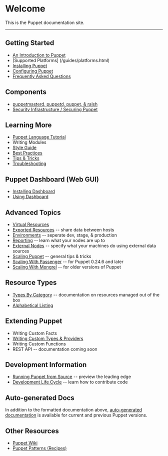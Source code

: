Welcome
=======

This is the Puppet documentation site. 

* * *


Getting Started
---------------

* [An Introduction to Puppet](/guides/introduction.html)
* [Supported Platforms] (/guides/platforms.html)
* [Installing Puppet](/guides/installation.html)
* [Configuring Puppet](/guides/configuring.html)
* [Frequently Asked Questions](/guides/faq.html)

Components
----------

* [puppetmasterd, puppetd, puppet, & ralsh](/guides/tools.html)
* [Security Infrastructure / Securing Puppet](/guides/security.html)

Learning More
-------------

* [Puppet Language Tutorial](/guides/language_tutorial.html)
* Writing Modules
* [Style Guide](/guides/style.html)
* [Best Practices](/guides/best_practices.html)
* [Tips & Tricks](/guides/techniques.html)
* [Troubleshooting](/guides/troubleshooting.html)

Puppet Dashboard (Web GUI)
--------------------------

* [Installing Dashboard](/guides/installing_dashboard.html)
* [Using Dashboard](/guides/using_dashboard.html)

Advanced Topics
---------------

* [Virtual Resources](/guides/virtual_resources.html)
* [Exported Resources](/guides/exported_resources.html) -- share data between hosts
* [Environments](/guides/environment.html) -- seperate dev, stage, & production
* [Reporting](/guides/reporting.html) -- learn what your nodes are up to
* [External Nodes](/guides/external_nodes.html) -- specify what your machines do using external data sources
* [Scaling Puppet](/guides/scaling.html) -- general tips & tricks
* [Scaling With Passenger](/guides/passenger.html) -- for Puppet 0.24.6 and later
* [Scaling With Mongrel](/guides/mongrel.html) -- for older versions of Puppet

Resource Types
--------------

* [Types By Category](/guides/types/) -- documentation on resources managed out of the box
* [Alphabetical Listing](/guides/types/alphabetical_index.html)

Extending Puppet
----------------

* Writing Custom Facts
* [Writing Custom Types & Providers](/guides/custom_types.html)
* Writing Custom Functions
* REST API -- documentation coming soon

Development Information
-----------------------
* [Running Puppet from Source](/guides/from_source.html) -- preview the leading edge
* [Development Life Cycle](/guides/development_lifecycle.html) -- learn how to contribute code

Auto-generated Docs
-------------------

In addition to the formatted documentation above, [auto-generated documentation](references/) is available for
current and previous Puppet versions. 

Other Resources
---------------

* [Puppet Wiki](http://reductivelabs.com/trac/puppet/wiki) 
* [Puppet Patterns (Recipes)](http://reductivelabs.com/trac/puppet/wiki/Recipes)
